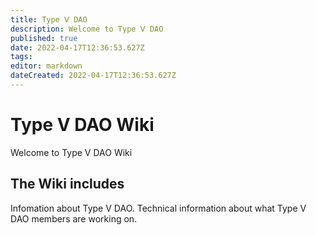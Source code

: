 ```yaml
---
title: Type Ⅴ DAO
description: Welcome to Type Ⅴ DAO
published: true
date: 2022-04-17T12:36:53.627Z
tags: 
editor: markdown
dateCreated: 2022-04-17T12:36:53.627Z
---
```


# Type Ⅴ DAO Wiki
Welcome to Type Ⅴ DAO Wiki

## The Wiki includes
Infomation about Type Ⅴ DAO.
Technical information about what Type Ⅴ DAO members are working on.